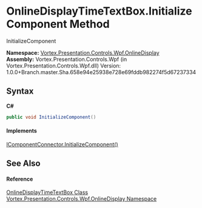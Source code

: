 # OnlineDisplayTimeTextBox.InitializeComponent Method 
 

InitializeComponent

**Namespace:**&nbsp;<a href="N_Vortex_Presentation_Controls_Wpf_OnlineDisplay.md">Vortex.Presentation.Controls.Wpf.OnlineDisplay</a><br />**Assembly:**&nbsp;Vortex.Presentation.Controls.Wpf (in Vortex.Presentation.Controls.Wpf.dll) Version: 1.0.0+Branch.master.Sha.658e94e25938e728e69fddb982274f5d67237334

## Syntax

**C#**<br />
``` C#
public void InitializeComponent()
```


#### Implements
<a href="https://docs.microsoft.com/dotnet/api/system.windows.markup.icomponentconnector.initializecomponent#System_Windows_Markup_IComponentConnector_InitializeComponent" target="_blank">IComponentConnector.InitializeComponent()</a><br />

## See Also


#### Reference
<a href="T_Vortex_Presentation_Controls_Wpf_OnlineDisplay_OnlineDisplayTimeTextBox.md">OnlineDisplayTimeTextBox Class</a><br /><a href="N_Vortex_Presentation_Controls_Wpf_OnlineDisplay.md">Vortex.Presentation.Controls.Wpf.OnlineDisplay Namespace</a><br />